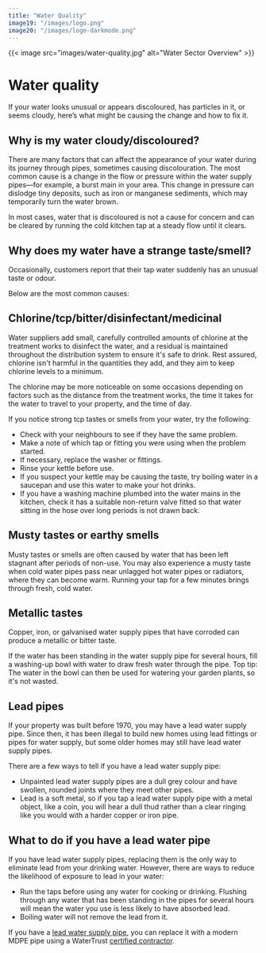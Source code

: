 ```yaml
---
title: "Water Quality"
image19: "/images/logo.png"
image20: "/images/logo-darkmode.png"
---
```


{{< image src="images/water-quality.jpg" alt="Water Sector Overview" >}}

# Water quality

If your water looks unusual or appears discoloured, has particles in it, or seems cloudy, here’s what might be causing the change and how to fix it.

## Why is my water cloudy/discoloured?

There are many factors that can affect the appearance of your water during its journey through pipes, sometimes causing discolouration. The most common cause is a change in the flow or pressure within the water supply pipes—for example, a burst main in your area. This change in pressure can dislodge tiny deposits, such as iron or manganese sediments, which may temporarily turn the water brown.

In most cases, water that is discoloured is not a cause for concern and can be cleared by running the cold kitchen tap at a steady flow until it clears.

## Why does my water have a strange taste/smell?

Occasionally, customers report that their tap water suddenly has an unusual taste or odour.

Below are the most common causes:

## Chlorine/tcp/bitter/disinfectant/medicinal

Water suppliers add small, carefully controlled amounts of chlorine at the treatment works to disinfect the water, and a residual is maintained throughout the distribution system to ensure it's safe to drink. Rest assured, chlorine isn't harmful in the quantities they add, and they aim to keep chlorine levels to a minimum.

The chlorine may be more noticeable on some occasions depending on factors such as the distance from the treatment works, the time it takes for the water to travel to your property, and the time of day.

If you notice strong tcp tastes or smells from your water, try the following:

- Check with your neighbours to see if they have the same problem.
- Make a note of which tap or fitting you were using when the problem started.
- If necessary, replace the washer or fittings.
- Rinse your kettle before use.
- If you suspect your kettle may be causing the taste, try boiling water in a saucepan and use this water to make your hot drinks.
- If you have a washing machine plumbed into the water mains in the kitchen, check it has a suitable non-return valve fitted so that water sitting in the hose over long periods is not drawn back.

## Musty tastes or earthy smells

Musty tastes or smells are often caused by water that has been left stagnant after periods of non-use. You may also experience a musty taste when cold water pipes pass near unlagged hot water pipes or radiators, where they can become warm. Running your tap for a few minutes brings through fresh, cold water.

## Metallic tastes

Copper, iron, or galvanised water supply pipes that have corroded can produce a metallic or bitter taste.

If the water has been standing in the water supply pipe for several hours, fill a washing-up bowl with water to draw fresh water through the pipe. Top tip: The water in the bowl can then be used for watering your garden plants, so it's not wasted.

## Lead pipes

If your property was built before 1970, you may have a lead water supply pipe. Since then, it has been illegal to build new homes using lead fittings or pipes for water supply, but some older homes may still have lead water supply pipes.

There are a few ways to tell if you have a lead water supply pipe:

- Unpainted lead water supply pipes are a dull grey colour and have swollen, rounded joints where they meet other pipes.
- Lead is a soft metal, so if you tap a lead water supply pipe with a metal object, like a coin, you will hear a dull thud rather than a clear ringing like you would with a harder copper or iron pipe.

## What to do if you have a lead water pipe

If you have lead water supply pipes, replacing them is the only way to eliminate lead from your drinking water. However, there are ways to reduce the likelihood of exposure to lead in your water:

- Run the taps before using any water for cooking or drinking. Flushing through any water that has been standing in the pipes for several hours will mean the water you use is less likely to have absorbed lead.
- Boiling water will not remove the lead from it.

If you have a [lead water supply pipe](/lead-pipes), you can replace it with a modern MDPE pipe using a WaterTrust [certified contractor](/certified-contractors). 
